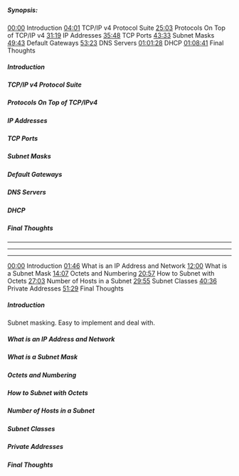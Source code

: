 ##### Synopsis: 
[00:00](https://www.youtube.com/watch?v=Z9SPgCo5MV4&list=PLJcaPjxegjBW3oTHL02TjEw0d6nvFK_cF&index=5&t=0s) Introduction
[04:01](https://www.youtube.com/watch?v=Z9SPgCo5MV4&list=PLJcaPjxegjBW3oTHL02TjEw0d6nvFK_cF&index=5&t=241s) TCP/IP v4 Protocol Suite
[25:03](https://www.youtube.com/watch?v=Z9SPgCo5MV4&list=PLJcaPjxegjBW3oTHL02TjEw0d6nvFK_cF&index=5&t=1503s) Protocols On Top of TCP/IP v4
[31:19](https://www.youtube.com/watch?v=Z9SPgCo5MV4&list=PLJcaPjxegjBW3oTHL02TjEw0d6nvFK_cF&index=5&t=1879s) IP Addresses
[35:48](https://www.youtube.com/watch?v=Z9SPgCo5MV4&list=PLJcaPjxegjBW3oTHL02TjEw0d6nvFK_cF&index=5&t=2148s) TCP Ports
[43:33](https://www.youtube.com/watch?v=Z9SPgCo5MV4&list=PLJcaPjxegjBW3oTHL02TjEw0d6nvFK_cF&index=5&t=2613s) Subnet Masks
[49:43](https://www.youtube.com/watch?v=Z9SPgCo5MV4&list=PLJcaPjxegjBW3oTHL02TjEw0d6nvFK_cF&index=5&t=2983s) Default Gateways
[53:23](https://www.youtube.com/watch?v=Z9SPgCo5MV4&list=PLJcaPjxegjBW3oTHL02TjEw0d6nvFK_cF&index=5&t=3203s) DNS Servers
[01:01:28](https://www.youtube.com/watch?v=Z9SPgCo5MV4&list=PLJcaPjxegjBW3oTHL02TjEw0d6nvFK_cF&index=5&t=3688s) DHCP
[01:08:41](https://www.youtube.com/watch?v=Z9SPgCo5MV4&list=PLJcaPjxegjBW3oTHL02TjEw0d6nvFK_cF&index=5&t=4121s) Final Thoughts
##### Introduction

##### TCP/IP v4 Protocol Suite

##### Protocols On Top of TCP/IPv4

##### IP Addresses

##### TCP Ports

##### Subnet Masks

##### Default Gateways

##### DNS Servers

##### DHCP

##### Final Thoughts


---
---
---

[00:00](https://www.youtube.com/watch?v=fSOHCP1XNfc&list=PLJcaPjxegjBW3oTHL02TjEw0d6nvFK_cF&index=6&t=0s) Introduction
[01:46](https://www.youtube.com/watch?v=fSOHCP1XNfc&list=PLJcaPjxegjBW3oTHL02TjEw0d6nvFK_cF&index=6&t=106s) What is an IP Address and Network
[12:00](https://www.youtube.com/watch?v=fSOHCP1XNfc&list=PLJcaPjxegjBW3oTHL02TjEw0d6nvFK_cF&index=6&t=720s) What is a Subnet Mask
[14:07](https://www.youtube.com/watch?v=fSOHCP1XNfc&list=PLJcaPjxegjBW3oTHL02TjEw0d6nvFK_cF&index=6&t=847s) Octets and Numbering
[20:57](https://www.youtube.com/watch?v=fSOHCP1XNfc&list=PLJcaPjxegjBW3oTHL02TjEw0d6nvFK_cF&index=6&t=1257s) How to Subnet with Octets
[27:03](https://www.youtube.com/watch?v=fSOHCP1XNfc&list=PLJcaPjxegjBW3oTHL02TjEw0d6nvFK_cF&index=6&t=1623s) Number of Hosts in a Subnet
[29:55](https://www.youtube.com/watch?v=fSOHCP1XNfc&list=PLJcaPjxegjBW3oTHL02TjEw0d6nvFK_cF&index=6&t=1795s) Subnet Classes
[40:36](https://www.youtube.com/watch?v=fSOHCP1XNfc&list=PLJcaPjxegjBW3oTHL02TjEw0d6nvFK_cF&index=6&t=2436s) Private Addresses
[51:29](https://www.youtube.com/watch?v=fSOHCP1XNfc&list=PLJcaPjxegjBW3oTHL02TjEw0d6nvFK_cF&index=6&t=3089s) Final Thoughts

##### Introduction
Subnet masking. Easy to implement and deal with. 

##### What is an IP Address and Network

##### What is a Subnet Mask

##### Octets and Numbering

##### How to Subnet with Octets

##### Number of Hosts in a Subnet

##### Subnet Classes

##### Private Addresses

##### Final Thoughts
